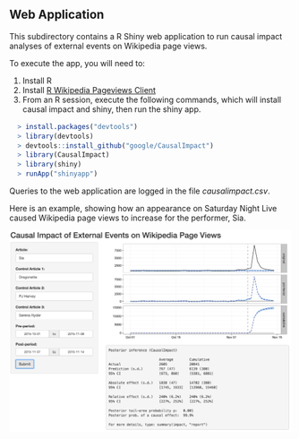 ## Web Application

This subdirectory contains a R Shiny web application to run causal impact analyses of external events on Wikipedia page views.

To execute the app, you will need to:  
1. Install R  
2. Install [R Wikipedia Pageviews Client](https://github.com/Ironholds/pageviews)  
3. From an R session, execute the following commands, which will install causal impact and shiny, then run the shiny app.
```R
  > install.packages("devtools")
  > library(devtools)
  > devtools::install_github("google/CausalImpact")
  > library(CausalImpact)
  > library(shiny)
  > runApp("shinyapp")
```

Queries to the web application are logged in the file *causalimpact.csv*.

Here is an example, showing how an appearance on Saturday Night Live caused Wikipedia page views to increase for the performer, Sia.

![screenshot](shinyapp.png)
